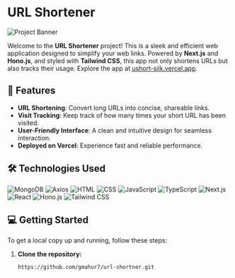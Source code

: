 # URL Shortener

![Project Banner](https://your-image-link-here)

Welcome to the **URL Shortener** project! This is a sleek and efficient web application designed to simplify your web links. Powered by **Next.js** and **Hono.js**, and styled with **Tailwind CSS**, this app not only shortens URLs but also tracks their usage. Explore the app at [ushort-silk.vercel.app](https://ushort-silk.vercel.app).

## 🚀 Features

- **URL Shortening**: Convert long URLs into concise, shareable links.
- **Visit Tracking**: Keep track of how many times your short URL has been visited.
- **User-Friendly Interface**: A clean and intuitive design for seamless interaction.
- **Deployed on Vercel**: Experience fast and reliable performance.

## 🛠️ Technologies Used

![MongoDB](https://img.shields.io/badge/-MongoDB-47A248?style=flat-square&logo=mongodb&logoColor=white)
![Axios](https://img.shields.io/badge/-Axios-5A29E4?style=flat-square&logo=axios&logoColor=white)
![HTML](https://img.shields.io/badge/-HTML5-E34F26?style=flat-square&logo=html5&logoColor=white)
![CSS](https://img.shields.io/badge/-CSS3-1572B6?style=flat-square&logo=css3&logoColor=white)
![JavaScript](https://img.shields.io/badge/-JavaScript-F7DF1E?style=flat-square&logo=javascript&logoColor=black)
![TypeScript](https://img.shields.io/badge/-TypeScript-007ACC?style=flat-square&logo=typescript&logoColor=white)
![Next.js](https://img.shields.io/badge/-Next.js-000000?style=flat-square&logo=nextdotjs&logoColor=white)
![React](https://img.shields.io/badge/-React-61DAFB?style=flat-square&logo=react&logoColor=black)
![Hono.js](https://img.shields.io/badge/-Hono.js-000000?style=flat-square&logo=javascript&logoColor=white)
![Tailwind CSS](https://img.shields.io/badge/-Tailwind%20CSS-38B2AC?style=flat-square&logo=tailwind-css&logoColor=white)

## 💻 Getting Started

To get a local copy up and running, follow these steps:

1. **Clone the repository:**

   ```bash
   https://github.com/gmahur7/url-shortner.git
